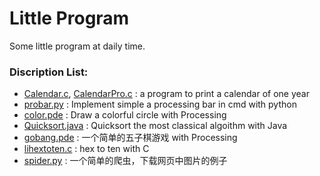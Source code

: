 # Little Program
Some little program at daily time.
### Discription List:
* [Calendar.c](https://github.com/foolself/LittleProgram/blob/master/Calendar.c), [CalendarPro.c](https://github.com/foolself/LittleProgram/blob/master/CalendarPro.c) : a program to print a calendar of one year
* [probar.py](https://github.com/foolself/LittleProgram/blob/master/probar.py) : Implement simple a processing bar in cmd with python
* [color.pde](https://github.com/foolself/LittleProgram/blob/master/color.pde) : Draw a colorful circle with Processing
* [Quicksort.java](https://github.com/foolself/LittleProgram/blob/master/Quicksort.java) : Quicksort the most classical algoithm with Java
* [gobang.pde](https://github.com/foolself/LittleProgram/blob/master/gobang.pde) : 一个简单的五子棋游戏 with Processing
* [lihextoten.c](https://github.com/foolself/LittleProgram/blob/master/hextoten.c) : hex to ten with C
* [spider.py](https://github.com/foolself/LittleProgram/blob/master/spider.py) : 一个简单的爬虫，下载网页中图片的例子
